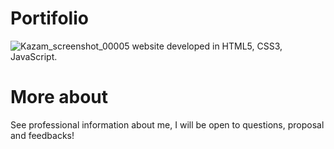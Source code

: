 # Portifolio
![Kazam_screenshot_00005](https://user-images.githubusercontent.com/54954812/114974362-9d66c200-9e58-11eb-8f10-a21b41eecd24.png)
website developed in HTML5, CSS3, JavaScript.

# More about
See professional information about me, I will be open to questions, proposal and feedbacks!


